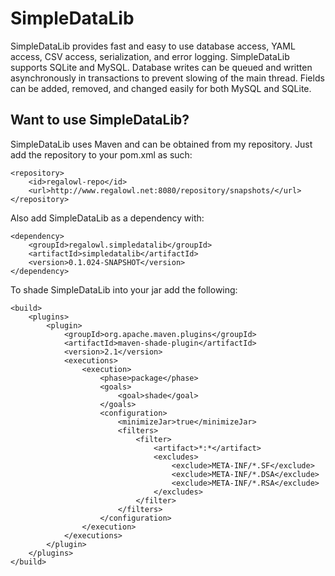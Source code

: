 SimpleDataLib
===========

SimpleDataLib provides fast and easy to use database access, YAML access, CSV access, serialization, and error logging.  SimpleDataLib supports SQLite and MySQL.  Database writes can be queued and written asynchronously in transactions to prevent slowing of the main thread.  Fields can be added, removed, and changed easily for both MySQL and SQLite.

Want to use SimpleDataLib?
---------


SimpleDataLib uses Maven and can be obtained from my repository.  Just add the repository to your pom.xml as such:
```    	
<repository>
	<id>regalowl-repo</id>
	<url>http://www.regalowl.net:8080/repository/snapshots/</url>
</repository>
```

Also add SimpleDataLib as a dependency with:
```
<dependency>
	<groupId>regalowl.simpledatalib</groupId>
	<artifactId>simpledatalib</artifactId>
	<version>0.1.024-SNAPSHOT</version>
</dependency>
```
To shade SimpleDataLib into your jar add the following:
```
<build>
	<plugins>
		<plugin>
			<groupId>org.apache.maven.plugins</groupId>
			<artifactId>maven-shade-plugin</artifactId>
			<version>2.1</version>
			<executions>
				<execution>
					<phase>package</phase>
					<goals>
						<goal>shade</goal>
					</goals>
					<configuration>
						<minimizeJar>true</minimizeJar>
						<filters>
							<filter>
								<artifact>*:*</artifact>
								<excludes>
									<exclude>META-INF/*.SF</exclude>
									<exclude>META-INF/*.DSA</exclude>
									<exclude>META-INF/*.RSA</exclude>
								</excludes>
							</filter>
						</filters>
					</configuration>
				</execution>
			</executions>
		</plugin>
	</plugins>
</build>
```

